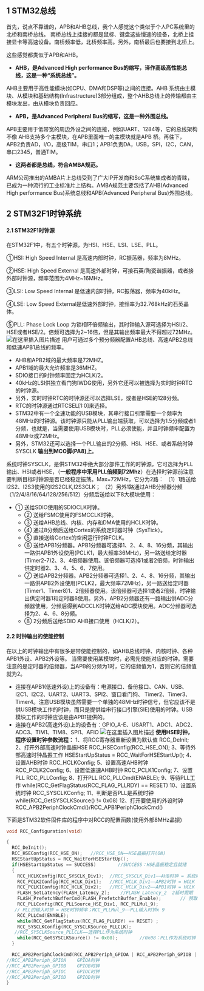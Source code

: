 ## 1 STM32总线

首先，说点不靠谱的，APB和AHB总线，我个人感觉这个类似于个人PC系统里的北桥和南桥总线。
南桥总线上挂接的都是鼠标、键盘这些慢速的设备，北桥上挂接显卡等高速设备。南桥频率低，北桥频率高。另外，南桥最后也要接到北桥上。

这些感觉都类似于APB和AHB。

- **AHB，是Advanced High performance Bus的缩写，译作高级高性能总线，这是一种“系统总线”。**

AHB主要用于高性能模块(如CPU、DMA和DSP等)之间的连接。AHB 系统由主模块、从模块和基础结构(Infrastructure)3部分组成，整个AHB总线上的传输都由主模块发出，由从模块负责回应。

- **APB，是Advanced Peripheral Bus的缩写，这是一种外围总线。**

APB主要用于低带宽的周边外设之间的连接，例如UART、1284等，它的总线架构不像 AHB支持多个主模块，在APB里面唯一的主模块就是APB 桥。再往下，APB2负责AD，I/O，高级TIM，串口1；APB1负责DA，USB，SPI，I2C，CAN，串口2345，普通TIM。

- **这两者都是总线，符合AMBA规范。**

ARM公司推出的AMBA片上总线受到了广大IP开发商和SoC系统集成者的青睐，已成为一种流行的工业标准片上结构。AMBA规范主要包括了AHB(Advanced High performance Bus)系统总线和APB(Advanced Peripheral Bus)外围总线。

## 2 STM32F1时钟系统

#### 2.1 STM32F1时钟源

在STM32F1中，有五个时钟源，为HSI、HSE、LSI、LSE、PLL。

①HSI: High Speed Internal 是高速内部时钟，RC振荡器，频率为8MHz。

②HSE: High Speed External 是高速外部时钟，可接石英/陶瓷谐振器，或者接外部时钟源，频率范围为4MHz~16MHz。

③LSI: Low Speed Internal 是低速内部时钟，RC振荡器，频率为40kHz。

④LSE: Low Speed External是低速外部时钟，接频率为32.768kHz的石英晶体。

⑤PLL: Phase Lock Loop 为锁相环倍频输出，其时钟输入源可选择为HSI/2、HSE或者HSE/2。倍频可选择为2~16倍，但是其输出频率最大不得超过72MHz。
![在这里插入图片描述](https://gitee.com/wang_chunfeng/pic-go/raw/master/img/20210503091912.png)
用户可通过多个预分频器配置AHB总线、高速APB2总线和低速APB1总线的频率。

- AHB和APB2域的最大频率是72MHZ。
- APB1域的最大允许频率是36MHZ。
- SDIO接口的时钟频率固定为HCLK/2。
- 40kHz的LSI供独立看门狗IWDG使用，另外它还可以被选择为实时时钟RTC的时钟源。
- 另外，实时时钟RTC的时钟源还可以选择LSE，或者是HSE的128分频。
- RTC的时钟源通过RTCSEL[1:0]来选择。
- STM32中有一个全速功能的USB模块，其串行接口引擎需要一个频率为48MHz的时钟源。该时钟源只能从PLL输出端获取，可以选择为1.5分频或者1分频，也就是，当需要使用USB模块时，PLL必须使能，并且时钟频率配置为48MHz或72MHz。
- 另外，STM32还可以选择一个PLL输出的2分频、HSI、HSE、或者系统时钟SYSCLK **输出到MCO脚(PA8)上**。

系统时钟SYSCLK，是供STM32中绝大部分部件工作的时钟源，它可选择为PLL输出、HSI或者HSE，（**一般程序中采用PLL倍频到72Mhz**）在选择时钟源前注意要判断目标时钟源是否已经稳定振荡。Max=72MHz，它分为2路：
（1）1路送给I2S2、I2S3使用的I2S2CLK,I2S3CLK；
（2）另外1路通过AHB分频器分频（1/2/4/8/16/64/128/256/512）分频后送给以下8大模块使用：

- ① 送给SDIO使用的SDIOCLK时钟。
  - ② 送给FSMC使用的FSMCCLK时钟。
  - ③ 送给AHB总线、内核、内存和DMA使用的HCLK时钟。
  - ④ 通过8分频后送给Cortex的系统定时器时钟（SysTick）。
  - ⑤ 直接送给Cortex的空闲运行时钟FCLK。
  - ⑥ 送给APB1分频器。APB1分频器可选择1、2、4、8、16分频，其输出一路供APB1外设使用(PCLK1，最大频率36MHz)，另一路送给定时器(Timer2-7)2、3、4倍频器使用。该倍频器可选择1或者2倍频，时钟输出供定时器2、3、4、5、6、7使用。
  - ⑦ 送给APB2分频器。APB2分频器可选择1、2、4、8、16分频，其输出一路供APB2外设使用(PCLK2，最大频率72MHz)，另一路送给定时器(Timer1、Timer8)1、2倍频器使用。该倍频器可选择1或者2倍频，时钟输出供定时器1和定时器8使用。另外，APB2分频器还有一路输出供ADC分频器使用，分频后得到ADCCLK时钟送给ADC模块使用。ADC分频器可选择为2、4、6、8分频。
  - ⑧ 2分频后送给SDIO AHB接口使用（HCLK/2）。

#### 2.2 时钟输出的使能控制

在以上的时钟输出中有很多是带使能控制的，如AHB总线时钟、内核时钟、各种APB1外设、APB2外设等。
当需要使用某模块时，必需先使能对应的时钟。需要注意的是定时器的倍频器，当APB的分频为1时，它的倍频值为1，否则它的倍频值就为2。

- 连接在APB1(低速外设)上的设备有：电源接口、备份接口、CAN、USB、I2C1、I2C2、UART2、UART3、SPI2、窗口看门狗、 Timer2、Timer3、Timer4。注意USB模块虽然需要一个单独的48MHz时钟信号，但它应该不是供USB模块工作的时钟，而只是提供给串行接口引擎(SIE)使用的时钟。USB模块工作的时钟应该是由APB1提供的。
- 连接在APB2(高速外设)上的设备有：GPIO_A-E、USART1、ADC1、ADC2、ADC3、TIM1、TIM8、SPI1、AFIO
  ![在这里插入图片描述](https://gitee.com/wang_chunfeng/pic-go/raw/master/img/20210503091912.png)
  **使用HSE时钟，程序设置时钟参数流程：**
  1、将RCC寄存器重新设置为默认值 RCC_DeInit;
  2、打开外部高速时钟晶振HSE RCC_HSEConfig(RCC_HSE_ON);
  3、等待外部高速时钟晶振工作 HSEStartUpStatus = RCC_WaitForHSEStartUp();
  4、设置AHB时钟 RCC_HCLKConfig;
  5、设置高速AHB时钟 RCC_PCLK2Config;
  6、设置低速速AHB时钟 RCC_PCLK1Config;
  7、设置PLL RCC_PLLConfig;
  8、打开PLL RCC_PLLCmd(ENABLE);
  9、等待PLL工作 while(RCC_GetFlagStatus(RCC_FLAG_PLLRDY) == RESET)
  10、设置系统时钟 RCC_SYSCLKConfig;
  11、判断是否PLL是系统时钟 while(RCC_GetSYSCLKSource() != 0x08)
  12、打开要使用的外设时钟 RCC_APB2PeriphClockCmd()/RCC_APB1PeriphClockCmd()

下面是STM32软件固件库的程序中对RCC的配置函数(使用外部8MHz晶振)

```c
void RCC_Configuration(void)

{
  RCC_DeInit();
  RCC_HSEConfig(RCC_HSE_ON);   //RCC_HSE_ON——HSE晶振打开(ON)
  HSEStartUpStatus = RCC_WaitForHSEStartUp();
  if(HSEStartUpStatus == SUCCESS)        //SUCCESS：HSE晶振稳定且就绪
  {   
    RCC_HCLKConfig(RCC_SYSCLK_Div1);  //RCC_SYSCLK_Div1——AHB时钟 = 系统时钟
    RCC_PCLK2Config(RCC_HCLK_Div1);   //RCC_HCLK_Div1——APB2时钟 = HCLK
    RCC_PCLK1Config(RCC_HCLK_Div2);   //RCC_HCLK_Div2——APB1时钟 = HCLK / 2
    FLASH_SetLatency(FLASH_Latency_2);    //FLASH_Latency_2  2延时周期
    FLASH_PrefetchBufferCmd(FLASH_PrefetchBuffer_Enable);       // 预取指缓存使能
    RCC_PLLConfig(RCC_PLLSource_HSE_Div1, RCC_PLLMul_9);    
   // PLL的输入时钟 = HSE时钟频率；RCC_PLLMul_9——PLL输入时钟x 9
    RCC_PLLCmd(ENABLE);
    while(RCC_GetFlagStatus(RCC_FLAG_PLLRDY) == RESET) ;    
    RCC_SYSCLKConfig(RCC_SYSCLKSource_PLLCLK);
   //RCC_SYSCLKSource_PLLCLK——选择PLL作为系统时钟
    while(RCC_GetSYSCLKSource() != 0x08);        //0x08：PLL作为系统时钟
  }

  RCC_APB2PeriphClockCmd(RCC_APB2Periph_GPIOA | RCC_APB2Periph_GPIOB |   RCC_APB2Periph_GPIOC , ENABLE);
//RCC_APB2Periph_GPIOA    GPIOA时钟
//RCC_APB2Periph_GPIOB    GPIOB时钟
//RCC_APB2Periph_GPIOC    GPIOC时钟
//RCC_APB2Periph_GPIOD    GPIOD时钟
}
```

